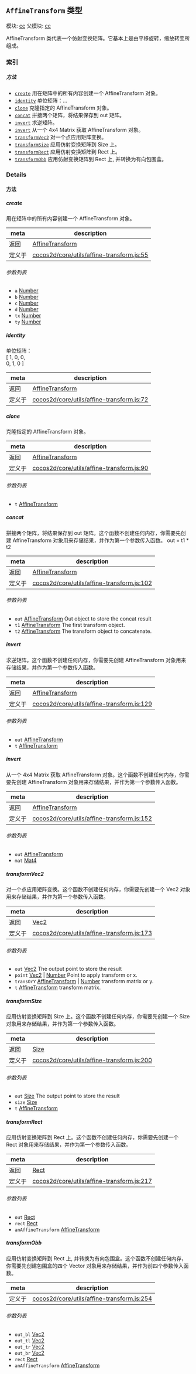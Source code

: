 ## `AffineTransform` 类型



模块: [cc](../modules/cc.md)
父模块: [cc](../modules/cc.md)


AffineTransform 类代表一个仿射变换矩阵。它基本上是由平移旋转，缩放转变所组成。<br/>



### 索引



##### 方法

  - [`create`](#create) 用在矩阵中的所有内容创建一个 AffineTransform 对象。
  - [`identity`](#identity) 单位矩阵：...
  - [`clone`](#clone) 克隆指定的 AffineTransform 对象。
  - [`concat`](#concat) 拼接两个矩阵，将结果保存到 out 矩阵。
  - [`invert`](#invert) 求逆矩阵。
  - [`invert`](#invert) 从一个 4x4 Matrix 获取 AffineTransform 对象。
  - [`transformVec2`](#transformvec2) 对一个点应用矩阵变换。
  - [`transformSize`](#transformsize) 应用仿射变换矩阵到 Size 上。
  - [`transformRect`](#transformrect) 应用仿射变换矩阵到 Rect 上。
  - [`transformObb`](#transformobb) 应用仿射变换矩阵到 Rect 上, 并转换为有向包围盒。



### Details




<!-- Method Block -->
#### 方法


##### create

用在矩阵中的所有内容创建一个 AffineTransform 对象。

| meta | description |
|------|-------------|
| 返回 | <a href="../classes/AffineTransform.html" class="crosslink">AffineTransform</a> 
| 定义于 | [cocos2d/core/utils/affine-transform.js:55](https://github.com/cocos-creator/engine/blob/793ed1e41a1e981ef927cb5ecccb6f051f942b50/cocos2d/core/utils/affine-transform.js#L55) |

###### 参数列表
- `a` <a href="https://developer.mozilla.org/en/JavaScript/Reference/Global_Objects/Number" class="crosslink external" target="_blank">Number</a> 
- `b` <a href="https://developer.mozilla.org/en/JavaScript/Reference/Global_Objects/Number" class="crosslink external" target="_blank">Number</a> 
- `c` <a href="https://developer.mozilla.org/en/JavaScript/Reference/Global_Objects/Number" class="crosslink external" target="_blank">Number</a> 
- `d` <a href="https://developer.mozilla.org/en/JavaScript/Reference/Global_Objects/Number" class="crosslink external" target="_blank">Number</a> 
- `tx` <a href="https://developer.mozilla.org/en/JavaScript/Reference/Global_Objects/Number" class="crosslink external" target="_blank">Number</a> 
- `ty` <a href="https://developer.mozilla.org/en/JavaScript/Reference/Global_Objects/Number" class="crosslink external" target="_blank">Number</a> 


##### identity

单位矩阵：<br/>
[ 1, 0, 0, <br/>
  0, 1, 0 ]

| meta | description |
|------|-------------|
| 返回 | <a href="../classes/AffineTransform.html" class="crosslink">AffineTransform</a> 
| 定义于 | [cocos2d/core/utils/affine-transform.js:72](https://github.com/cocos-creator/engine/blob/793ed1e41a1e981ef927cb5ecccb6f051f942b50/cocos2d/core/utils/affine-transform.js#L72) |



##### clone

克隆指定的 AffineTransform 对象。

| meta | description |
|------|-------------|
| 返回 | <a href="../classes/AffineTransform.html" class="crosslink">AffineTransform</a> 
| 定义于 | [cocos2d/core/utils/affine-transform.js:90](https://github.com/cocos-creator/engine/blob/793ed1e41a1e981ef927cb5ecccb6f051f942b50/cocos2d/core/utils/affine-transform.js#L90) |

###### 参数列表
- `t` <a href="../classes/AffineTransform.html" class="crosslink">AffineTransform</a> 


##### concat

拼接两个矩阵，将结果保存到 out 矩阵。这个函数不创建任何内存，你需要先创建 AffineTransform 对象用来存储结果，并作为第一个参数传入函数。
out = t1 * t2

| meta | description |
|------|-------------|
| 返回 | <a href="../classes/AffineTransform.html" class="crosslink">AffineTransform</a> 
| 定义于 | [cocos2d/core/utils/affine-transform.js:102](https://github.com/cocos-creator/engine/blob/793ed1e41a1e981ef927cb5ecccb6f051f942b50/cocos2d/core/utils/affine-transform.js#L102) |

###### 参数列表
- `out` <a href="../classes/AffineTransform.html" class="crosslink">AffineTransform</a> Out object to store the concat result
- `t1` <a href="../classes/AffineTransform.html" class="crosslink">AffineTransform</a> The first transform object.
- `t2` <a href="../classes/AffineTransform.html" class="crosslink">AffineTransform</a> The transform object to concatenate.


##### invert

求逆矩阵。这个函数不创建任何内存，你需要先创建 AffineTransform 对象用来存储结果，并作为第一个参数传入函数。

| meta | description |
|------|-------------|
| 返回 | <a href="../classes/AffineTransform.html" class="crosslink">AffineTransform</a> 
| 定义于 | [cocos2d/core/utils/affine-transform.js:129](https://github.com/cocos-creator/engine/blob/793ed1e41a1e981ef927cb5ecccb6f051f942b50/cocos2d/core/utils/affine-transform.js#L129) |

###### 参数列表
- `out` <a href="../classes/AffineTransform.html" class="crosslink">AffineTransform</a> 
- `t` <a href="../classes/AffineTransform.html" class="crosslink">AffineTransform</a> 


##### invert

从一个 4x4 Matrix 获取 AffineTransform 对象。这个函数不创建任何内存，你需要先创建 AffineTransform 对象用来存储结果，并作为第一个参数传入函数。

| meta | description |
|------|-------------|
| 返回 | <a href="../classes/AffineTransform.html" class="crosslink">AffineTransform</a> 
| 定义于 | [cocos2d/core/utils/affine-transform.js:152](https://github.com/cocos-creator/engine/blob/793ed1e41a1e981ef927cb5ecccb6f051f942b50/cocos2d/core/utils/affine-transform.js#L152) |

###### 参数列表
- `out` <a href="../classes/AffineTransform.html" class="crosslink">AffineTransform</a> 
- `mat` <a href="../classes/Mat4.html" class="crosslink">Mat4</a> 


##### transformVec2

对一个点应用矩阵变换。这个函数不创建任何内存，你需要先创建一个 Vec2 对象用来存储结果，并作为第一个参数传入函数。

| meta | description |
|------|-------------|
| 返回 | <a href="../classes/Vec2.html" class="crosslink">Vec2</a> 
| 定义于 | [cocos2d/core/utils/affine-transform.js:173](https://github.com/cocos-creator/engine/blob/793ed1e41a1e981ef927cb5ecccb6f051f942b50/cocos2d/core/utils/affine-transform.js#L173) |

###### 参数列表
- `out` <a href="../classes/Vec2.html" class="crosslink">Vec2</a> The output point to store the result
- `point` <a href="../classes/Vec2.html" class="crosslink">Vec2</a> &#124; <a href="https://developer.mozilla.org/en/JavaScript/Reference/Global_Objects/Number" class="crosslink external" target="_blank">Number</a> Point to apply transform or x.
- `transOrY` <a href="../classes/AffineTransform.html" class="crosslink">AffineTransform</a> &#124; <a href="https://developer.mozilla.org/en/JavaScript/Reference/Global_Objects/Number" class="crosslink external" target="_blank">Number</a> transform matrix or y.
- `t` <a href="../classes/AffineTransform.html" class="crosslink">AffineTransform</a> transform matrix.


##### transformSize

应用仿射变换矩阵到 Size 上。这个函数不创建任何内存，你需要先创建一个 Size 对象用来存储结果，并作为第一个参数传入函数。

| meta | description |
|------|-------------|
| 返回 | <a href="../classes/Size.html" class="crosslink">Size</a> 
| 定义于 | [cocos2d/core/utils/affine-transform.js:200](https://github.com/cocos-creator/engine/blob/793ed1e41a1e981ef927cb5ecccb6f051f942b50/cocos2d/core/utils/affine-transform.js#L200) |

###### 参数列表
- `out` <a href="../classes/Size.html" class="crosslink">Size</a> The output point to store the result
- `size` <a href="../classes/Size.html" class="crosslink">Size</a> 
- `t` <a href="../classes/AffineTransform.html" class="crosslink">AffineTransform</a> 


##### transformRect

应用仿射变换矩阵到 Rect 上。这个函数不创建任何内存，你需要先创建一个 Rect 对象用来存储结果，并作为第一个参数传入函数。

| meta | description |
|------|-------------|
| 返回 | <a href="../classes/Rect.html" class="crosslink">Rect</a> 
| 定义于 | [cocos2d/core/utils/affine-transform.js:217](https://github.com/cocos-creator/engine/blob/793ed1e41a1e981ef927cb5ecccb6f051f942b50/cocos2d/core/utils/affine-transform.js#L217) |

###### 参数列表
- `out` <a href="../classes/Rect.html" class="crosslink">Rect</a> 
- `rect` <a href="../classes/Rect.html" class="crosslink">Rect</a> 
- `anAffineTransform` <a href="../classes/AffineTransform.html" class="crosslink">AffineTransform</a> 


##### transformObb

应用仿射变换矩阵到 Rect 上, 并转换为有向包围盒。这个函数不创建任何内存，你需要先创建包围盒的四个 Vector 对象用来存储结果，并作为前四个参数传入函数。

| meta | description |
|------|-------------|
| 定义于 | [cocos2d/core/utils/affine-transform.js:254](https://github.com/cocos-creator/engine/blob/793ed1e41a1e981ef927cb5ecccb6f051f942b50/cocos2d/core/utils/affine-transform.js#L254) |

###### 参数列表
- `out_bl` <a href="../classes/Vec2.html" class="crosslink">Vec2</a> 
- `out_tl` <a href="../classes/Vec2.html" class="crosslink">Vec2</a> 
- `out_tr` <a href="../classes/Vec2.html" class="crosslink">Vec2</a> 
- `out_br` <a href="../classes/Vec2.html" class="crosslink">Vec2</a> 
- `rect` <a href="../classes/Rect.html" class="crosslink">Rect</a> 
- `anAffineTransform` <a href="../classes/AffineTransform.html" class="crosslink">AffineTransform</a> 



